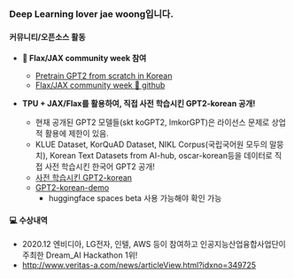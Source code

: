 ### Deep Learning lover jae woong입니다.

#### 커뮤니티/오픈소스 활동

- **🤗 Flax/JAX community week 참여**
  - [Pretrain GPT2 from scratch in Korean](https://discuss.huggingface.co/t/pretrain-gpt2-from-scratch-in-korean/7832)
  - [Flax/JAX community week 🤗 github](https://github.com/huggingface/transformers/tree/master/examples/research_projects/jax-projects#how-to-build-a-demo)

- **TPU + JAX/Flax를 활용하여, 직접 사전 학습시킨 GPT2-korean 공개!**
  - 현재 공개된 GPT2 모델들(skt koGPT2, lmkorGPT)은 라이선스 문제로 상업적 활용에 제한이 있음.
  - KLUE Dataset, KorQuAD Dataset, NIKL Corpus(국립국어원 모두의 말뭉치), Korean Text Datasets from AI-hub, oscar-korean등을 데이터로 직접 사전 학습시킨 한국어 GPT2 공개!
  - [사전 학습시킨 GPT2-korean](https://huggingface.co/flax-community/GPT2-korean)
  - [GPT2-korean-demo](https://huggingface.co/spaces/flax-community/GPT2-korean-demo)
    - huggingface spaces beta 사용 가능해야 확인 가능

#### 💻 수상내역

- 2020.12 엔비디아, LG전자, 인텔, AWS 등이 참여하고 인공지능산업융합사업단이 주최한 Dream_AI Hackathon 1위!
- http://www.veritas-a.com/news/articleView.html?idxno=349725
